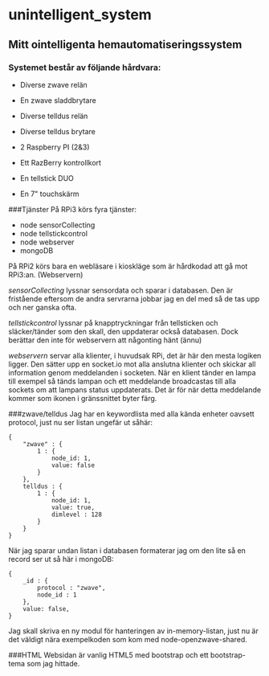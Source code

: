 # unintelligent_system

## Mitt ointelligenta hemautomatiseringssystem

### Systemet består av följande hårdvara:

- Diverse zwave relän
- En zwave sladdbrytare
- Diverse telldus relän
- Diverse telldus brytare

- 2 Raspberry PI (2&3)
- Ett RazBerry kontrollkort
- En tellstick DUO
- En 7" touchskärm

###Tjänster
På RPi3 körs fyra tjänster:

- node sensorCollecting
- node tellstickcontrol
- node webserver
- mongoDB

På RPi2 körs bara en webläsare i kioskläge som är hårdkodad att gå mot RPi3:an. (Webservern)

_sensorCollecting_ lyssnar sensordata och sparar i databasen. Den är fristående eftersom de andra servrarna jobbar jag en del med så de tas upp och ner ganska ofta.

_tellstickcontrol_ lyssnar på knapptryckningar från tellsticken och släcker/tänder som den skall, den uppdaterar också databasen. Dock berättar den inte för webservern att någonting hänt (ännu)

_webservern_ servar alla klienter, i huvudsak RPi, det är här den mesta logiken ligger. Den sätter upp en socket.io mot alla anslutna klienter och skickar all information genom meddelanden i socketen. När en klient tänder en lampa till exempel så tänds lampan och ett meddelande broadcastas till alla sockets om att lampans status uppdaterats. Det är för när detta meddelande kommer som ikonen i gränssnittet byter färg. 

###zwave/telldus
Jag har en keywordlista med alla kända enheter oavsett protocol, just nu ser listan ungefär ut såhär:

	{
		"zwave" : {
			1 : {
				node_id: 1,
				value: false
			}
		},
		telldus : {
			1 : {
				node_id: 1,
				value: true,
				dimlevel : 128
			}
		} 
	}

När jag sparar undan listan i databasen formaterar jag om den lite så en record ser ut så här i mongoDB:

	{
		_id : {
			protocol : "zwave",
			node_id : 1
		},
		value: false,
	}

Jag skall skriva en ny modul för hanteringen av in-memory-listan, just nu är det väldigt nära exempelkoden som kom med node-openzwave-shared.

###HTML
Websidan är vanlig HTML5 med bootstrap och ett bootstrap-tema som jag hittade.


